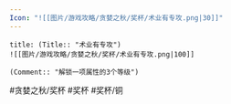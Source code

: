 ```yaml
---
Icon: "![[图片/游戏攻略/贪婪之秋/奖杯/术业有专攻.png|30]]"
---
```

```ad-common-bronze-trophy
title: (Title:: "术业有专攻")
![[图片/游戏攻略/贪婪之秋/奖杯/术业有专攻.png|100]]

(Comment:: "解锁一项属性的3个等级")
```

#贪婪之秋/奖杯 #奖杯 #奖杯/铜
